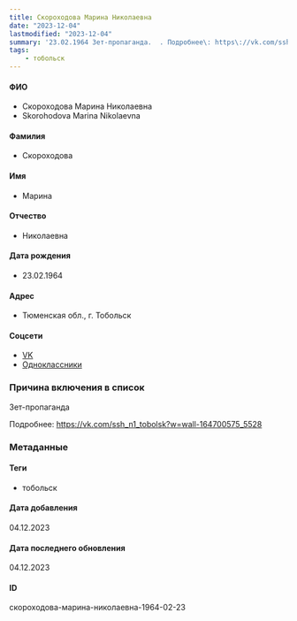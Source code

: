 ```yaml
---
title: Скороходова Марина Николаевна
date: "2023-12-04"
lastmodified: "2023-12-04"
summary: '23.02.1964 Зет-пропаганда.  . Подробнее\: https\://vk.com/ssh_n1_tobolsk?w=wall-164700575_5528'
tags: 
    - тобольск
---
```

<!--# pp2-->
<!--## Фигурант-->
<!--### Личные данные-->
#### ФИО
- Скороходова Марина Николаевна
- Skorohodova Marina Nikolaevna
#### Фамилия
- Скороходова
#### Имя
- Марина
#### Отчество
- Николаевна
#### Дата рождения
- 23.02.1964
#### Адрес
- Тюменская обл., г. Тобольск
#### Соцсети
- [VK](https://vk.com/id63535301)
- [Одноклассники](https://ok.ru/profile/355674529583)
### Причина включения в список
Зет-пропаганда
 
Подробнее: https://vk.com/ssh_n1_tobolsk?w=wall-164700575_5528
### Метаданные
#### Теги
- тобольск
#### Дата добавления
04.12.2023
#### Дата последнего обновления
04.12.2023
#### ID
скороходова-марина-николаевна-1964-02-23
<!--## END;-->
